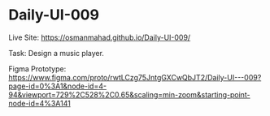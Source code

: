# Daily-UI-009

Live Site: https://osmanmahad.github.io/Daily-UI-009/

Task: Design a music player. 

Figma Prototype: https://www.figma.com/proto/rwtLCzg75JntgGXCwQbJT2/Daily-UI---009?page-id=0%3A1&node-id=4-94&viewport=729%2C528%2C0.65&scaling=min-zoom&starting-point-node-id=4%3A141
